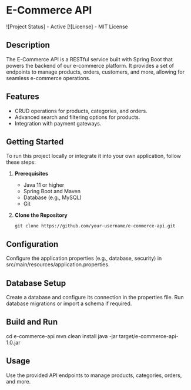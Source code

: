 # E-Commerce API

![Project Status] - Active
[![License] - MIT License

## Description

The E-Commerce API is a RESTful service built with Spring Boot that powers the backend of our e-commerce platform. It provides a set of endpoints to manage products, orders, customers, and more, allowing for seamless e-commerce operations.

## Features

- CRUD operations for products, categories, and orders.
- Advanced search and filtering options for products.
- Integration with payment gateways.

## Getting Started

To run this project locally or integrate it into your own application, follow these steps:

1. **Prerequisites**
   - Java 11 or higher
   - Spring Boot and Maven
   - Database (e.g., MySQL)
   - Git

2. **Clone the Repository**
   ```shell
   git clone https://github.com/your-username/e-commerce-api.git

## Configuration

Configure the application properties (e.g., database, security) in src/main/resources/application.properties.

## Database Setup

Create a database and configure its connection in the properties file.
Run database migrations or import a schema if required.

## Build and Run

cd e-commerce-api
mvn clean install
java -jar target/e-commerce-api-1.0.jar

## Usage

Use the provided API endpoints to manage products, categories, orders, and more.

